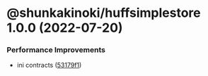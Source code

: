 # @shunkakinoki/huffsimplestore 1.0.0 (2022-07-20)

### Performance Improvements

- ini contracts ([53179f1](https://github.com/shunkakinoki/contracts/commit/53179f1a247e3a3182ce266f2fc1c2967b9d3022))
